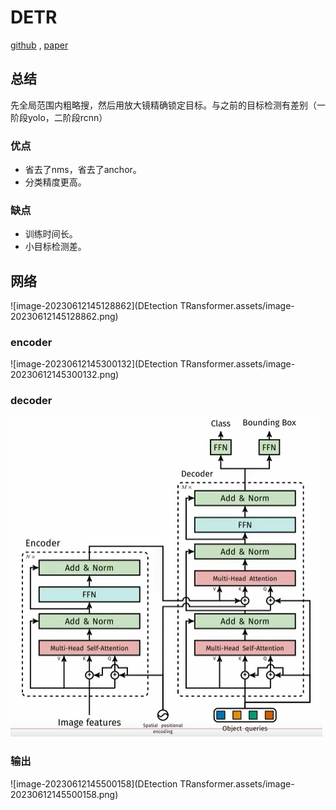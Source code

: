 # DETR

[github](https://github.com/facebookresearch/detr) , [paper](https://arxiv.org/pdf/2005.12872.pdf)



## 总结

先全局范围内粗略搜，然后用放大镜精确锁定目标。与之前的目标检测有差别（一阶段yolo，二阶段rcnn）

### 优点

- 省去了nms，省去了anchor。
- 分类精度更高。

### 缺点

- 训练时间长。
- 小目标检测差。



## 网络



![image-20230612145128862](DEtection TRansformer.assets/image-20230612145128862.png)



### encoder

![image-20230612145300132](DEtection TRansformer.assets/image-20230612145300132.png)



### decoder

<img src="DEtection TRansformer.assets/image-20230612160631640.png" alt="image-20230612160631640" style="zoom:50%;" />

### 输出



![image-20230612145500158](DEtection TRansformer.assets/image-20230612145500158.png)

